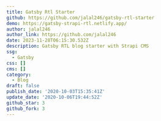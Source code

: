 ```yaml
---
title: Gatsby Rtl Starter
github: https://github.com/jalal246/gatsby-rtl-starter
demo: https://gatsby-strapi-rtl.netlify.app/
author: jalal246
author_link: https://github.com/jalal246
date: 2023-11-28T06:15:30.532Z
description: Gatsby RTL blog starter with Strapi CMS
ssg:
  - Gatsby
css: []
cms: []
category:
  - Blog
draft: false
publish_date: '2020-10-03T15:35:41Z'
update_date: '2020-10-06T19:44:52Z'
github_star: 3
github_fork: 3
---
```


